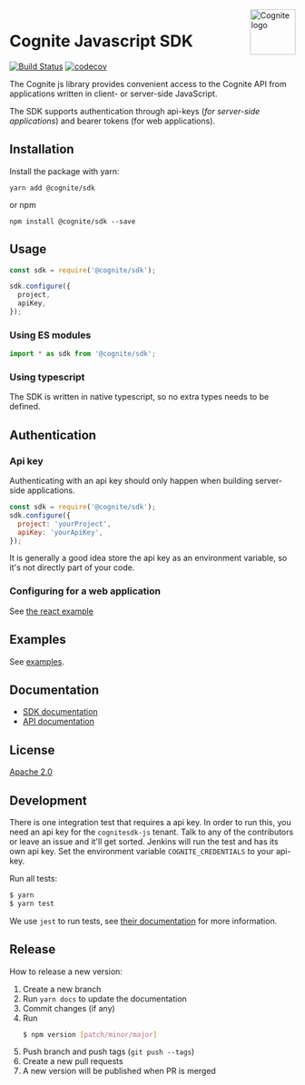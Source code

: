 <a href="https://cognite.com/">
    <img src="./cognite_logo.png" alt="Cognite logo" title="Cognite" align="right" height="80" />
</a>

Cognite Javascript SDK
==========================
[![Build Status](https://travis-ci.org/cognitedata/cognitesdk-js.svg?branch=master)](https://travis-ci.org/cognitedata/cognitesdk-js)
[![codecov](https://codecov.io/gh/cognitedata/cognitesdk-js/branch/master/graph/badge.svg)](https://codecov.io/gh/cognitedata/cognitesdk-js)

The Cognite js library provides convenient access to the Cognite API from
applications written in client- or server-side JavaScript.

The SDK supports authentication through api-keys (_for server-side applications_) and bearer tokens (for web applications).

## Installation

Install the package with yarn:

    yarn add @cognite/sdk

or npm

    npm install @cognite/sdk --save

## Usage

```js
const sdk = require('@cognite/sdk');

sdk.configure({
  project,
  apiKey,
});
```

### Using ES modules

```js
import * as sdk from '@cognite/sdk';
```

### Using typescript

The SDK is written in native typescript, so no extra types needs to be defined.

## Authentication

### Api key

Authenticating with an api key should only happen when building server-side applications.

```js
const sdk = require('@cognite/sdk');
sdk.configure({
  project: 'yourProject',
  apiKey: 'yourApiKey',
});
```

It is generally a good idea store the api key as an environment variable, so it's not directly part of your code.

### Configuring for a web application

See [the react example](./examples/react)

## Examples

See [examples](./examples).

## Documentation

- [SDK documentation](https://js-sdk-docs.cogniteapp.com/)
- [API documentation](https://doc.cognitedata.com)

## License

[Apache 2.0](https://www.apache.org/licenses/LICENSE-2.0)

## Development

There is one integration test that requires a api key. In order to run this, you need an api key for the `cognitesdk-js` tenant. Talk to any of the contributors or leave an issue and it'll get sorted. Jenkins will run the test and has its own api key.
Set the environment variable `COGNITE_CREDENTIALS` to your api-key.

Run all tests:

```bash
$ yarn
$ yarn test
```

We use `jest` to run tests, see [their documentation](https://github.com/facebook/jest) for more information.

## Release

How to release a new version:

1. Create a new branch
2. Run `yarn docs` to update the documentation
3. Commit changes (if any)
4. Run
    ```bash
    $ npm version [patch/minor/major]
    ```
5. Push branch and push tags (`git push --tags`)
6. Create a new pull requests
7. A new version will be published when PR is merged

